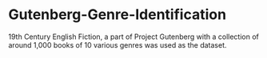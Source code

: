 # Gutenberg-Genre-Identification

19th Century English Fiction, a part of Project Gutenberg with a collection of around 1,000 books of 10 various genres was used as the dataset. 
